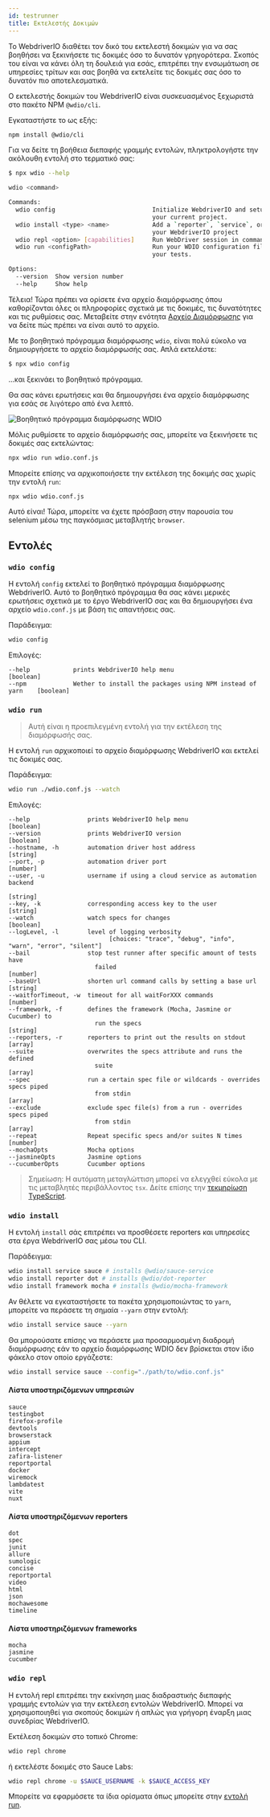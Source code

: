 ```yaml
---
id: testrunner
title: Εκτελεστής Δοκιμών
---
```


Το WebdriverIO διαθέτει τον δικό του εκτελεστή δοκιμών για να σας βοηθήσει να ξεκινήσετε τις δοκιμές όσο το δυνατόν γρηγορότερα. Σκοπός του είναι να κάνει όλη τη δουλειά για εσάς, επιτρέπει την ενσωμάτωση σε υπηρεσίες τρίτων και σας βοηθά να εκτελείτε τις δοκιμές σας όσο το δυνατόν πιο αποτελεσματικά.

Ο εκτελεστής δοκιμών του WebdriverIO είναι συσκευασμένος ξεχωριστά στο πακέτο NPM `@wdio/cli`.

Εγκαταστήστε το ως εξής:

```sh npm2yarn
npm install @wdio/cli
```

Για να δείτε τη βοήθεια διεπαφής γραμμής εντολών, πληκτρολογήστε την ακόλουθη εντολή στο τερματικό σας:

```sh
$ npx wdio --help

wdio <command>

Commands:
  wdio config                           Initialize WebdriverIO and setup configuration in
                                        your current project.
  wdio install <type> <name>            Add a `reporter`, `service`, or `framework` to
                                        your WebdriverIO project
  wdio repl <option> [capabilities]     Run WebDriver session in command line
  wdio run <configPath>                 Run your WDIO configuration file to initialize
                                        your tests.

Options:
  --version  Show version number                                       [boolean]
  --help     Show help                                                 [boolean]
```

Τέλεια! Τώρα πρέπει να ορίσετε ένα αρχείο διαμόρφωσης όπου καθορίζονται όλες οι πληροφορίες σχετικά με τις δοκιμές, τις δυνατότητες και τις ρυθμίσεις σας. Μεταβείτε στην ενότητα [Αρχείο Διαμόρφωσης](/docs/configuration) για να δείτε πώς πρέπει να είναι αυτό το αρχείο.

Με το βοηθητικό πρόγραμμα διαμόρφωσης `wdio`, είναι πολύ εύκολο να δημιουργήσετε το αρχείο διαμόρφωσής σας. Απλά εκτελέστε:

```sh
$ npx wdio config
```

...και ξεκινάει το βοηθητικό πρόγραμμα.

Θα σας κάνει ερωτήσεις και θα δημιουργήσει ένα αρχείο διαμόρφωσης για εσάς σε λιγότερο από ένα λεπτό.

![Βοηθητικό πρόγραμμα διαμόρφωσης WDIO](/img/config-utility.gif)

Μόλις ρυθμίσετε το αρχείο διαμόρφωσής σας, μπορείτε να ξεκινήσετε τις δοκιμές σας εκτελώντας:

```sh
npx wdio run wdio.conf.js
```

Μπορείτε επίσης να αρχικοποιήσετε την εκτέλεση της δοκιμής σας χωρίς την εντολή `run`:

```sh
npx wdio wdio.conf.js
```

Αυτό είναι! Τώρα, μπορείτε να έχετε πρόσβαση στην παρουσία του selenium μέσω της παγκόσμιας μεταβλητής `browser`.

## Εντολές

### `wdio config`

Η εντολή `config` εκτελεί το βοηθητικό πρόγραμμα διαμόρφωσης WebdriverIO. Αυτό το βοηθητικό πρόγραμμα θα σας κάνει μερικές ερωτήσεις σχετικά με το έργο WebdriverIO σας και θα δημιουργήσει ένα αρχείο `wdio.conf.js` με βάση τις απαντήσεις σας.

Παράδειγμα:

```sh
wdio config
```

Επιλογές:

```
--help            prints WebdriverIO help menu                                [boolean]
--npm             Wether to install the packages using NPM instead of yarn    [boolean]
```

### `wdio run`

> Αυτή είναι η προεπιλεγμένη εντολή για την εκτέλεση της διαμόρφωσής σας.

Η εντολή `run` αρχικοποιεί το αρχείο διαμόρφωσης WebdriverIO και εκτελεί τις δοκιμές σας.

Παράδειγμα:

```sh
wdio run ./wdio.conf.js --watch
```

Επιλογές:

```
--help                prints WebdriverIO help menu                   [boolean]
--version             prints WebdriverIO version                     [boolean]
--hostname, -h        automation driver host address                  [string]
--port, -p            automation driver port                          [number]
--user, -u            username if using a cloud service as automation backend
                                                                        [string]
--key, -k             corresponding access key to the user            [string]
--watch               watch specs for changes                        [boolean]
--logLevel, -l        level of logging verbosity
                            [choices: "trace", "debug", "info", "warn", "error", "silent"]
--bail                stop test runner after specific amount of tests have
                        failed                                          [number]
--baseUrl             shorten url command calls by setting a base url [string]
--waitforTimeout, -w  timeout for all waitForXXX commands             [number]
--framework, -f       defines the framework (Mocha, Jasmine or Cucumber) to
                        run the specs                                   [string]
--reporters, -r       reporters to print out the results on stdout      [array]
--suite               overwrites the specs attribute and runs the defined
                        suite                                            [array]
--spec                run a certain spec file or wildcards - overrides specs piped
                        from stdin                                       [array]
--exclude             exclude spec file(s) from a run - overrides specs piped
                        from stdin                                       [array]
--repeat              Repeat specific specs and/or suites N times        [number]
--mochaOpts           Mocha options
--jasmineOpts         Jasmine options
--cucumberOpts        Cucumber options
```

> Σημείωση: Η αυτόματη μεταγλώττιση μπορεί να ελεγχθεί εύκολα με τις μεταβλητές περιβάλλοντος `tsx`. Δείτε επίσης την [τεκμηρίωση TypeScript](/docs/typescript).

### `wdio install`
Η εντολή `install` σάς επιτρέπει να προσθέσετε reporters και υπηρεσίες στα έργα WebdriverIO σας μέσω του CLI.

Παράδειγμα:

```sh
wdio install service sauce # installs @wdio/sauce-service
wdio install reporter dot # installs @wdio/dot-reporter
wdio install framework mocha # installs @wdio/mocha-framework
```

Αν θέλετε να εγκαταστήσετε τα πακέτα χρησιμοποιώντας το `yarn`, μπορείτε να περάσετε τη σημαία `--yarn` στην εντολή:

```sh
wdio install service sauce --yarn
```

Θα μπορούσατε επίσης να περάσετε μια προσαρμοσμένη διαδρομή διαμόρφωσης εάν το αρχείο διαμόρφωσης WDIO δεν βρίσκεται στον ίδιο φάκελο στον οποίο εργάζεστε:

```sh
wdio install service sauce --config="./path/to/wdio.conf.js"
```

#### Λίστα υποστηριζόμενων υπηρεσιών

```
sauce
testingbot
firefox-profile
devtools
browserstack
appium
intercept
zafira-listener
reportportal
docker
wiremock
lambdatest
vite
nuxt
```

#### Λίστα υποστηριζόμενων reporters

```
dot
spec
junit
allure
sumologic
concise
reportportal
video
html
json
mochawesome
timeline
```

#### Λίστα υποστηριζόμενων frameworks

```
mocha
jasmine
cucumber
```

### `wdio repl`

Η εντολή repl επιτρέπει την εκκίνηση μιας διαδραστικής διεπαφής γραμμής εντολών για την εκτέλεση εντολών WebdriverIO. Μπορεί να χρησιμοποιηθεί για σκοπούς δοκιμών ή απλώς για γρήγορη έναρξη μιας συνεδρίας WebdriverIO.

Εκτέλεση δοκιμών στο τοπικό Chrome:

```sh
wdio repl chrome
```

ή εκτελέστε δοκιμές στο Sauce Labs:

```sh
wdio repl chrome -u $SAUCE_USERNAME -k $SAUCE_ACCESS_KEY
```

Μπορείτε να εφαρμόσετε τα ίδια ορίσματα όπως μπορείτε στην [εντολή run](#wdio-run).
